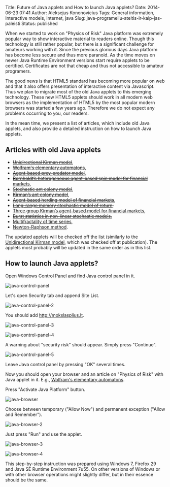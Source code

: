 Title: Future of Java applets and How to launch Java applets?
Date: 2014-06-23 07:41
Author: Aleksejus Kononovicius
Tags: General information, Interactive models, internet, java
Slug: java-programeliu-ateitis-ir-kaip-jas-paleisti
Status: published

When we started to work on "Physics of Risk" Java
platform was extremely popular way to show interactive material to
readers online. Though this technology is still rather popular, but
there is a significant challenge for amateurs working with it. Since the
previous glorious days Java platform has become less secure and thus
more paranoid. As the time moves on newer Java Runtime Environment
versions start require applets to be certified. Certificates are not
that cheap and thus not accessible to amateur programers.

The good news is that HTML5 standard has becoming more popular on web
and that it also offers presentation of interactive content via
Javascript. Thus we plan to migrate most of the old Java applets to this
emerging technology. These new HTML5 applets should work in all modern
web browsers as the implementation of HTML5 by the most popular modern
browsers was started a few years ago. Therefore we do not expect any
problems occurring to you, our readers.

In the mean time, we present a list of articles, which include old Java
applets, and also provide a detailed instruction on how to launch Java
applets.<!--more-->

Articles with old Java applets
------------------------------

-   <del>[Unidirectional Kirman
    model](/unidirectional-kirman-model "Unidirectional Kirman model")</del>,
-   <del>[Wolfram's elementary
    automatons](/wolframs-elementary-automatons "Wolframs elementary automatons")</del>,
-   <del>[Agent-based prey-predator
    model](/agent-based-prey-predator-model "Agent-based prey-predator model")</del>,
-   <del>[Bornholdt’s heterogeneous agent-based spin model for financial
    markets](/bornholdt-model "Bornholdt’s heterogeneous agent-based spin model for financial markets")</del>,
-   <del>[Stochastic ant colony
    model](/stochastic-ant-colony-model "Stochastic ant colony model")</del>,
-   <del>[Kirman’s ant colony
    model](/kirman-ants "Kirmans ant colony model")</del>,
-   <del>[Agent-based herding model of financial
    markets](/agent-based-herding-model-financial-markets "Agent-based herding model of financial markets")</del>,
-   <del>[Long-range memory stochastic model of
    return](/long-range-memory-stochastic-model-return "Long-range memory stochastic model of return"),</del>
-   <del>[Three group Kirman’s agent-based model for financial
    markets](/three-group-kirman-agent-based-model-for-financial-markets "Three group Kirmans agent-based model for financial markets"),</del>
-   <del>[Burst statistics in non-linear stochastic
    models](/burst-statistics-non-linear-stochastic-models "Burst statistics in non-linear stochastic models"),</del>
-   [Multifractality of time series](/multifractality-time-series "Multifractality of time series"),
-   [Newton-Raphson method](/newton-raphson "Newton-Raphson method").

The updated applets will be checked off the list (similarly to the
[Unidirectional Kirman
model](/unidirectional-kirman-model "Unidirectional Kirman model"),
which was checked off at publication). The applets most probably will be
updated in the same order as in this list.

How to launch Java applets?
---------------------------

Open Windows Control Panel and find Java control panel in it.

![java-control-panel](/uploads/2014/05/java-control-panel.jpg)

Let's open Security tab and append Site List.

![java-control-panel-2](/uploads/2014/05/java-control-panel-2.jpg)

You should add http://mokslasplius.lt.

![java-control-panel-3](/uploads/2014/05/java-control-panel-3.jpg)

![java-control-panel-4](/uploads/2014/05/java-control-panel-4.jpg)

A warning about "security risk" should appear. Simply press "Continue".

![java-control-panel-5](/uploads/2014/05/java-control-panel-5.jpg)

Leave Java control panel by pressing "OK" several times.

Now you should open your browser and an article on "Physics of Risk"
with Java applet in it. E.g., [Wolfram's elementary
automatons](/wolframs-elementary-automatons "Wolframs elementary automatons").

Press "Activate Java Platform" button.

![java-browser](/uploads/2014/05/java-browser.jpg)

Choose between temporary ("Allow Now") and permanent exception ("Allow
and Remember").

![java-browser-2](/uploads/2014/05/java-browser-2.jpg)

Just press "Run" and use the applet.

![java-browser-3](/uploads/2014/05/java-browser-3.jpg)

![java-browser-4](/uploads/2014/05/java-browser-4.jpg)

This step-by-step instruction was prepared using Windows 7, Firefox 29
and Java SE Runtime Environment 7u55. On other versions of Windows or
with other browser operations might slightly differ, but in their
essence should be the same.
